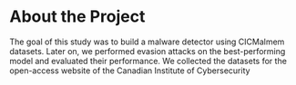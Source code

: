 # About the Project
The goal of this study was to build a malware detector using CICMalmem datasets. Later on, we performed evasion attacks on the best-performing model and evaluated their performance. We collected the datasets for the open-access website of the Canadian Institute of Cybersecurity 
